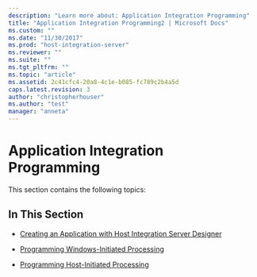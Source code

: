 ```yaml
---
description: "Learn more about: Application Integration Programming"
title: "Application Integration Programming2 | Microsoft Docs"
ms.custom: ""
ms.date: "11/30/2017"
ms.prod: "host-integration-server"
ms.reviewer: ""
ms.suite: ""
ms.tgt_pltfrm: ""
ms.topic: "article"
ms.assetid: 2c41cfc4-20a8-4c1e-b085-fc789c2b4a5d
caps.latest.revision: 3
author: "christopherhouser"
ms.author: "test"
manager: "anneta"
---
```

# Application Integration Programming
This section contains the following topics:  
  
## In This Section  
  
-   [Creating an Application with Host Integration Server Designer](../core/creating-an-application-with-host-integration-server-designer1.md)  
  
-   [Programming Windows-Initiated Processing](../core/programming-windows-initiated-processing1.md)  
  
-   [Programming Host-Initiated Processing](../core/programming-host-initiated-processing1.md)
